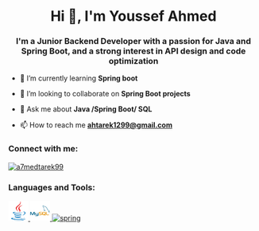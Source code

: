 <h1 align="center">Hi 👋, I'm Youssef Ahmed</h1>
<h3 align="center">I'm a Junior Backend Developer with a passion for Java and Spring Boot, and a strong interest in API design and code optimization</h3>

- 🌱 I’m currently learning **Spring boot**

- 👯 I’m looking to collaborate on **Spring Boot projects**

- 💬 Ask me about **Java /Spring Boot/ SQL**

- 📫 How to reach me **ahtarek1299@gmail.com**

<h3 align="left">Connect with me:</h3>
<p align="left">
<a href="https://instagram.com/a7medtarek99" target="blank"><img align="center" src="https://raw.githubusercontent.com/rahuldkjain/github-profile-readme-generator/master/src/images/icons/Social/instagram.svg" alt="a7medtarek99" height="30" width="40" /></a>
</p>

<h3 align="left">Languages and Tools:</h3>
<p align="left"> <a href="https://www.java.com" target="_blank" rel="noreferrer"> <img src="https://raw.githubusercontent.com/devicons/devicon/master/icons/java/java-original.svg" alt="java" width="40" height="40"/> </a> <a href="https://www.mysql.com/" target="_blank" rel="noreferrer"> <img src="https://raw.githubusercontent.com/devicons/devicon/master/icons/mysql/mysql-original-wordmark.svg" alt="mysql" width="40" height="40"/> </a> <a href="https://spring.io/" target="_blank" rel="noreferrer"> <img src="https://www.vectorlogo.zone/logos/springio/springio-icon.svg" alt="spring" width="40" height="40"/> </a> </p>
